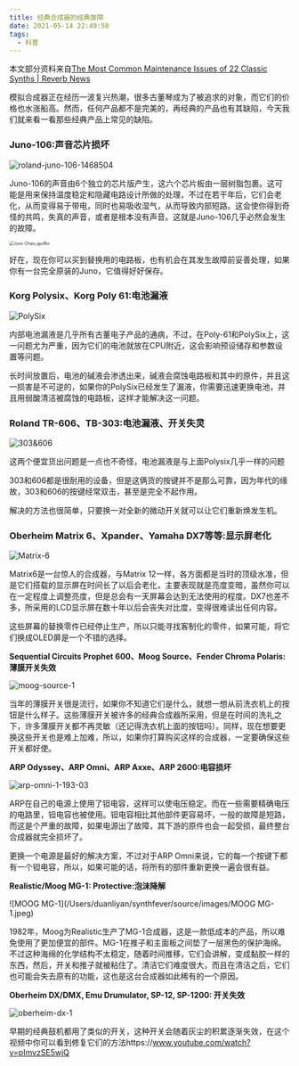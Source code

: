 ```yaml
---
title: 经典合成器的经典故障
date: 2021-05-14 22:49:50
tags:
  - 科普
---
```


本文部分资料来自[The Most Common Maintenance Issues of 22 Classic Synths | Reverb News](https://reverb.com/news/the-most-common-maintenance-issues-of-22-classic-synths-and-how-to-fix-them)

模拟合成器正在经历一波复兴热潮，很多古董琴成为了被追求的对象，而它们的价格也水涨船高。然而，任何产品都不是完美的，再经典的产品也有其缺陷，今天我们就来看一看那些经典产品上常见的缺陷。

<!--more-->

### Juno-106:声音芯片损坏

![roland-juno-106-1468504](/Users/duanliyan/synthfever/source/images/roland-juno-106-1468504.jpg)

Juno-106的声音由6个独立的芯片版产生，这六个芯片板由一层树脂包裹。这可能是用来保持温度稳定和隐藏电路设计所做的处理，不过在若干年后，它们会老化，从而变得易于带电，同时也易吸收湿气，从而导致内部短路。这会使你得到奇怪的共鸣，失真的声音，或者是根本没有声音。这就是Juno-106几乎必然会发生的故障。

<img src="/Users/duanliyan/synthfever/source/images/Juno-Chips_qju4bv.jpg" alt="Juno-Chips_qju4bv" style="zoom:50%;" />

好在，现在你可以买到替换用的电路板，也有机会在其发生故障前妥善处理，如果你有一台完全原装的Juno，它值得好好保存。

### Korg Polysix、Korg Poly 61:电池漏液

![PolySix](/Users/duanliyan/synthfever/source/images/PolySix.jpeg)

内部电池漏液是几乎所有古董电子产品的通病，不过，在Poly-61和PolySix上，这一问题尤为严重，因为它们的电池就放在CPU附近，这会影响预设储存和参数设置等问题。

长时间放置后，电池的碱液会渗透出来，碱液会腐蚀电路板和其中的原件，并且这一损害是不可逆的，如果你的PolySix已经发生了漏液，你需要迅速更换电池，并且用弱酸清洁被腐蚀的电路板，这样才能解决这一问题。

### Roland TR-606、TB-303:电池漏液、开关失灵

![303&606](/Users/duanliyan/synthfever/source/images/303&606.jpg)

这两个便宜货出问题是一点也不奇怪，电池漏液是与上面Polysix几乎一样的问题

303和606都是很耐用的设备，但是这俩货的按键并不是那么可靠，因为年代的缘故，303和606的按键经常双击，甚至是完全不起作用。

解决的方法也很简单，只要换一对全新的微动开关就可以让它们重新焕发生机。

### Oberheim Matrix 6、Xpander、Yamaha DX7等等:显示屏老化

![Matrix-6](/Users/duanliyan/synthfever/source/images/Matrix-6.jpeg)

Matrix6是一台惊人的合成器，与Matrix 12一样，各方面都是当时的顶级水准，但是它们搭载的显示屏在时间长了以后会老化，主要表现就是亮度变暗，虽然你可以在一定程度上调整亮度，但是总会有一天屏幕会达到无法使用的程度。DX7也差不多，所采用的LCD显示屏在数十年以后会丧失对比度，变得很难读出任何内容。

这些屏幕的替换零件已经停止生产，所以只能寻找客制化的零件，如果可能，将它们换成OLED屏是一个不错的选择。

**Sequential Circuits Prophet 600、Moog Source、Fender Chroma Polaris:薄膜开关失效**

![moog-source-1](/Users/duanliyan/synthfever/source/images/moog-source-1.png)

当年的薄膜开关很是流行，如果你不知道它们是什么，就想一想从前洗衣机上的按钮是什么样子。这些薄膜开关被许多的经典合成器所采用，但是在时间的洗礼之下，许多薄膜开关都不再灵敏（还记得洗衣机上面的按钮吗）。同样，现在想要更换这些开关也是难上加难，所以，如果你打算购买这样的合成器，一定要确保这些开关都好使。

**ARP Odyssey、ARP Omni、ARP Axxe、ARP 2600:电容损坏**

![arp-omni-1-193-03](/Users/duanliyan/synthfever/source/images/arp-omni-1-193-03.jpg)

ARP在自己的电源上使用了钽电容，这样可以使电压稳定。而在一些需要精确电压的电路里，钽电容也被使用。钽电容相比其他部件更容易坏，一般的故障是短路，而这是个严重的故障，如果电源出了故障，其下游的原件也会一起受损，最终整台合成器就完全损坏了。

更换一个电源是最好的解决方案，不过对于ARP Omni来说，它的每一个按键下都有一个钽电容，所以，如果可能的话，将所有的部件重新更换一遍会很有益。

**Realistic/Moog MG-1: Protective:泡沫降解**

![MOOG MG-1](/Users/duanliyan/synthfever/source/images/MOOG MG-1.jpeg)

1982年，Moog为Realistic生产了MG-1合成器，这是一款低成本的产品，所以难免使用了更加便宜的部件。MG-1在推子和主面板之间垫了一层黑色的保护海绵。不过这种海绵的化学结构不太稳定，随着时间推移，它们会讲解，变成黏胶一样的东西，然后，开关和推子就被粘住了。清洁它们难度很大，而且在清洁之后，它们也可能会失去原有的功能，这也是这台合成器如此稀有的一个原因。

**Oberheim DX/DMX, Emu Drumulator, SP-12, SP-1200: 开关失效**

![oberheim-dx-1](/Users/duanliyan/synthfever/source/images/oberheim-dx-1.jpg)

早期的经典鼓机都用了类似的开关，这种开关会随着灰尘的积累逐渐失效，在这个视频中你可以看到修复它们的方法https://www.youtube.com/watch?v=pImvzSE5wjQ

